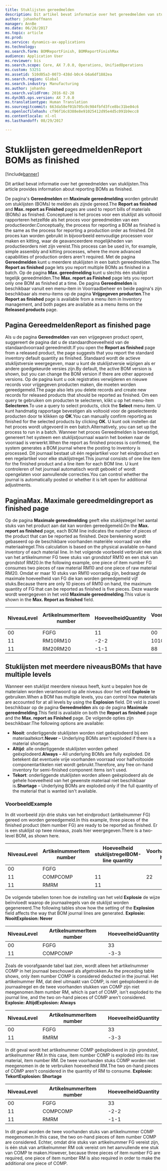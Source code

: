 ```yaml
---
title: Stuklijsten gereedmelden
description: Dit artikel bevat informatie over het gereedmelden van stuklijsten.
author: johanhoffmann
manager: AnnBe
ms.date: 06/20/2017
ms.topic: article
ms.prod: 
ms.service: dynamics-ax-applications
ms.technology: 
ms.search.form: BOMReportFinish, BOMReportFinishMax
audience: Application User
ms.reviewer: bis
ms.search.scope: Core, AX 7.0.0, Operations, UnifiedOperations
ms.custom: 53251
ms.assetid: 510d05a3-0073-438d-b0c4-b6a6df1882ea
ms.search.region: Global
ms.search.industry: Manufacturing
ms.author: johanho
ms.search.validFrom: 2016-02-28
ms.dyn365.ops.version: AX 7.0.0
ms.translationtype: Human Translation
ms.sourcegitcommit: 663da58ef01b705c0c984fbfd3fce8bc31be04c6
ms.openlocfilehash: cf96f16c8388e8e91025412d95e4d5c091b9ecc8
ms.contentlocale: nl-nl
ms.lasthandoff: 08/29/2017

---
```


# <a name="report-boms-as-finished"></a><span data-ttu-id="30761-103">Stuklijsten gereedmelden</span><span class="sxs-lookup"><span data-stu-id="30761-103">Report BOMs as finished</span></span>

[!include[banner](../includes/banner.md)]


<span data-ttu-id="30761-104">Dit artikel bevat informatie over het gereedmelden van stuklijsten.</span><span class="sxs-lookup"><span data-stu-id="30761-104">This article provides information about reporting BOMs as finished.</span></span>

<span data-ttu-id="30761-105">De pagina's **Gereedmelden** en **Maximale gereedmelding** worden gebruikt om stuklijsten (BOMs) te melden als zijnde gereed.</span><span class="sxs-lookup"><span data-stu-id="30761-105">The **Report as finished** and **Max. report as Finished** pages are used to report bills of materials (BOMs) as finished.</span></span> <span data-ttu-id="30761-106">Conceptueel is het proces voor een stuklijst als voltooid rapporteren hetzelfde als het proces voor gereedmelden van een productieorder.</span><span class="sxs-lookup"><span data-stu-id="30761-106">Conceptually, the process for reporting a BOM as finished is the same as the process for reporting a production order as finished.</span></span> <span data-ttu-id="30761-107">Dit proces kan worden gebruikt in bijvoorbeeld eenvoudige processen voor maken en kitting, waar de geavanceerdere mogelijkheden van productieorders niet zijn vereist.</span><span class="sxs-lookup"><span data-stu-id="30761-107">This process can be used in, for example, simple assembly and kitting processes, where the more advanced capabilities of production orders aren't required.</span></span> <span data-ttu-id="30761-108">Met de pagina **Gereedmelden** kunt u meerdere stuklijsten in een batch gereedmelden.</span><span class="sxs-lookup"><span data-stu-id="30761-108">The **Report as finished** page lets you report multiple BOMs as finished in a batch.</span></span> <span data-ttu-id="30761-109">Op de pagina **Max. gereedmelding** kunt u slechts één stuklijst tegelijk gereedmelden.</span><span class="sxs-lookup"><span data-stu-id="30761-109">The **Max. report as Finished** page lets you report only one BOM as finished at a time.</span></span> <span data-ttu-id="30761-110">De pagina **Gereedmelden** is beschikbaar vanuit een menu-item in Voorraadbeheer en beide pagina's zijn beschikbaar als menu-items op de pagina **Vrijgegeven producten**.</span><span class="sxs-lookup"><span data-stu-id="30761-110">The **Report as finished** page is available from a menu item in Inventory management, and both pages are available as a menu items on the **Released products** page.</span></span>

## <a name="report-as-finished-page"></a><span data-ttu-id="30761-111">Pagina Gereedmelden</span><span class="sxs-lookup"><span data-stu-id="30761-111">Report as finished page</span></span>
<span data-ttu-id="30761-112">Als u de pagina **Gereedmelden** van een vrijgegeven product opent, suggereert de pagina dat u de standaardhoeveelheid van de standaardvoorraad gereedmeldt.</span><span class="sxs-lookup"><span data-stu-id="30761-112">If you open the **Report as finished** page from a released product, the page suggests that you report the standard inventory default quantity as finished.</span></span> <span data-ttu-id="30761-113">Standaard wordt de actieve stuklijstversie weergegeven, maar u kunt de stuklijstversie wijzigen als er andere goedgekeurde versies zijn.</span><span class="sxs-lookup"><span data-stu-id="30761-113">By default, the active BOM version is shown, but you can change the BOM version if there are other approved versions.</span></span> <span data-ttu-id="30761-114">Op de pagina kunt u ook registraties verwijderen en nieuwe records voor vrijgegeven producten maken, die moeten worden gereedgemeld.</span><span class="sxs-lookup"><span data-stu-id="30761-114">The page also lets you delete records and create new records for released products that should be reported as finished.</span></span> <span data-ttu-id="30761-115">Om een query te gebruiken om producten te selecteren, klikt u op het menu-item **Selecteren**.</span><span class="sxs-lookup"><span data-stu-id="30761-115">To use a query to select products, click the **Select** menu item.</span></span> <span data-ttu-id="30761-116">U kunt handmatig rapportage bevestigen als voltooid voor de geselecteerde producten door te klikken op **OK**.</span><span class="sxs-lookup"><span data-stu-id="30761-116">You can manually confirm reporting as finished for the selected products by clicking **OK**.</span></span> <span data-ttu-id="30761-117">U kunt ook instellen dat het proces wordt uitgevoerd in een batch.</span><span class="sxs-lookup"><span data-stu-id="30761-117">Alternatively, you can set up the process to run in a batch.</span></span> <span data-ttu-id="30761-118">Wanneer het proces Gereedmelden is bevestigd, genereert het systeem een stuklijstjournaal waarin het boeken naar de voorraad is verwerkt.</span><span class="sxs-lookup"><span data-stu-id="30761-118">When the report as finished process is confirmed, the system generates a BOM journal where the posting to inventory is processed.</span></span> <span data-ttu-id="30761-119">Dit journaal bestaat uit één regelartikel voor het eindproduct en een regelartikel voor elke stuklijstregel.</span><span class="sxs-lookup"><span data-stu-id="30761-119">This journal consists of one line item for the finished product and a line item for each BOM line.</span></span> <span data-ttu-id="30761-120">U kunt controleren of het journaal automatisch wordt geboekt of wordt opengelaten voor aanvullende correcties.</span><span class="sxs-lookup"><span data-stu-id="30761-120">You can control whether the journal is automatically posted or whether it is left open for additional adjustments.</span></span>

## <a name="max-report-as-finished-page"></a><span data-ttu-id="30761-121">Pagina</span><span class="sxs-lookup"><span data-stu-id="30761-121">Max.</span></span> <span data-ttu-id="30761-122">Maximale gereedmelding</span><span class="sxs-lookup"><span data-stu-id="30761-122">report as finished page</span></span>
<span data-ttu-id="30761-123">Op de pagina **Maximale gereedmelding** geeft elke stuklijstregel het aantal stuks van het product aan dat kan worden gereedgemeld.</span><span class="sxs-lookup"><span data-stu-id="30761-123">On the **Max. report as finished** page, each BOM line indicates the number of pieces of the product that can be reported as finished.</span></span> <span data-ttu-id="30761-124">Deze berekening wordt gebaseerd op de beschikbare voorhanden materiële voorraad van elke materiaalregel.</span><span class="sxs-lookup"><span data-stu-id="30761-124">This calculation is based on the physical available on-hand inventory of each material line.</span></span> <span data-ttu-id="30761-125">In het volgende voorbeeld verbruikt een stuk van het artikelnummer FG twee stuks van grondstof RM10 en een stuk van grondstof RM20.</span><span class="sxs-lookup"><span data-stu-id="30761-125">In the following example, one piece of item number FG consumes two pieces of raw material RM10 and one piece of raw material RM20.</span></span> <span data-ttu-id="30761-126">Omdat er maar 10 stuks van RM10 voorradig zijn, bedraagt de maximale hoeveelheid van FG die kan worden gereedgemeld vijf stuks.</span><span class="sxs-lookup"><span data-stu-id="30761-126">Because there are only 10 pieces of RM10 on hand, the maximum quantity of FG that can be reported as finished is five pieces.</span></span> <span data-ttu-id="30761-127">Deze waarde wordt weergegeven in het veld **Maximale gereedmelding**.</span><span class="sxs-lookup"><span data-stu-id="30761-127">This value is shown in the **Max. Report as finished** field.</span></span>

| <span data-ttu-id="30761-128">Niveau</span><span class="sxs-lookup"><span data-stu-id="30761-128">Level</span></span> | <span data-ttu-id="30761-129">Artikelnummer</span><span class="sxs-lookup"><span data-stu-id="30761-129">Item number</span></span> | <span data-ttu-id="30761-130">Hoeveelheid</span><span class="sxs-lookup"><span data-stu-id="30761-130">Quantity</span></span> | <span data-ttu-id="30761-131">Voorhanden</span><span class="sxs-lookup"><span data-stu-id="30761-131">On-hand</span></span> | <span data-ttu-id="30761-132">Maximale</span><span class="sxs-lookup"><span data-stu-id="30761-132">Max.</span></span> <span data-ttu-id="30761-133">gereedmelding</span><span class="sxs-lookup"><span data-stu-id="30761-133">Report as finished</span></span> |
|-------|-------------|----------|---------|-------------------------|
| <span data-ttu-id="30761-134">0</span><span class="sxs-lookup"><span data-stu-id="30761-134">0</span></span>     | <span data-ttu-id="30761-135">FG</span><span class="sxs-lookup"><span data-stu-id="30761-135">FG</span></span>          |  <span data-ttu-id="30761-136">1</span><span class="sxs-lookup"><span data-stu-id="30761-136">1</span></span>       | <span data-ttu-id="30761-137">0</span><span class="sxs-lookup"><span data-stu-id="30761-137">0</span></span>       | <span data-ttu-id="30761-138">5</span><span class="sxs-lookup"><span data-stu-id="30761-138">5</span></span>                       |
| <span data-ttu-id="30761-139">1</span><span class="sxs-lookup"><span data-stu-id="30761-139">1</span></span>     | <span data-ttu-id="30761-140">RM10</span><span class="sxs-lookup"><span data-stu-id="30761-140">RM10</span></span>        | <span data-ttu-id="30761-141">-2</span><span class="sxs-lookup"><span data-stu-id="30761-141">-2</span></span>       | <span data-ttu-id="30761-142">10</span><span class="sxs-lookup"><span data-stu-id="30761-142">10</span></span>      | <span data-ttu-id="30761-143">5</span><span class="sxs-lookup"><span data-stu-id="30761-143">5</span></span>                       |
| <span data-ttu-id="30761-144">1</span><span class="sxs-lookup"><span data-stu-id="30761-144">1</span></span>     | <span data-ttu-id="30761-145">RM20</span><span class="sxs-lookup"><span data-stu-id="30761-145">RM20</span></span>        | <span data-ttu-id="30761-146">-1</span><span class="sxs-lookup"><span data-stu-id="30761-146">-1</span></span>       |  <span data-ttu-id="30761-147">8</span><span class="sxs-lookup"><span data-stu-id="30761-147">8</span></span>      | <span data-ttu-id="30761-148">8</span><span class="sxs-lookup"><span data-stu-id="30761-148">8</span></span>                       |

## <a name="boms-that-have-multiple-levels"></a><span data-ttu-id="30761-149">Stuklijsten met meerdere niveaus</span><span class="sxs-lookup"><span data-stu-id="30761-149">BOMs that have multiple levels</span></span>
<span data-ttu-id="30761-150">Wanneer een stuklijst meerdere niveaus heeft, kunt u bepalen hoe de materialen worden verantwoord op alle niveaus door het veld **Explosie** te gebruiken.</span><span class="sxs-lookup"><span data-stu-id="30761-150">When a BOM has multiple levels, you can control how materials are accounted for at all levels by using the **Explosion** field.</span></span> <span data-ttu-id="30761-151">Dit veld is zowel beschikbaar op de pagina **Gereedmelden** als op de pagina **Maximale gereedmelding**.</span><span class="sxs-lookup"><span data-stu-id="30761-151">This field is available on both the **Report as finished** page and the **Max. report as Finished** page.</span></span> <span data-ttu-id="30761-152">De volgende opties zijn beschikbaar:</span><span class="sxs-lookup"><span data-stu-id="30761-152">The following options are available:</span></span>

-   <span data-ttu-id="30761-153">**Nooit**: onderliggende stuklijsten worden niet geëxplodeerd bij een materiaaltekort.</span><span class="sxs-lookup"><span data-stu-id="30761-153">**Never** – Underlying BOMs aren't exploded if there is a material shortage.</span></span>
-   <span data-ttu-id="30761-154">**Altijd**: alle onderliggende stuklijsten worden geheel geëxplodeerd.</span><span class="sxs-lookup"><span data-stu-id="30761-154">**Always** – All underlying BOMs are fully exploded.</span></span> <span data-ttu-id="30761-155">Dit betekent dat eventuele vrije voorhanden voorraad voor halfvoltooide componentartikelen niet wordt gebruikt.</span><span class="sxs-lookup"><span data-stu-id="30761-155">Therefore, any free on-hand inventory for semi-finished component items isn't used.</span></span>
-   <span data-ttu-id="30761-156">**Tekort**: onderliggende stuklijsten worden alleen geëxplodeerd als de gehele hoeveelheid van het gewenste materiaal niet beschikbaar is.</span><span class="sxs-lookup"><span data-stu-id="30761-156">**Shortage** – Underlying BOMs are exploded only if the full quantity of the material that is wanted isn't available.</span></span>

### <a name="example"></a><span data-ttu-id="30761-157">Voorbeeld</span><span class="sxs-lookup"><span data-stu-id="30761-157">Example</span></span>

<span data-ttu-id="30761-158">In dit voorbeeld zijn drie stuks van het eindproduct (artikelnummer FG) gereed om worden gereedgemeld.</span><span class="sxs-lookup"><span data-stu-id="30761-158">In this example, three pieces of the finished product (item number FG) are ready to be reported as finished.</span></span> <span data-ttu-id="30761-159">Er is een stuklijst op twee niveaus, zoals hier weergegeven.</span><span class="sxs-lookup"><span data-stu-id="30761-159">There is a two-level BOM, as shown here.</span></span>

| <span data-ttu-id="30761-160">Niveau</span><span class="sxs-lookup"><span data-stu-id="30761-160">Level</span></span> | <span data-ttu-id="30761-161">Artikelnummer</span><span class="sxs-lookup"><span data-stu-id="30761-161">Item number</span></span> | <span data-ttu-id="30761-162">Hoeveelheid stuklijstregel</span><span class="sxs-lookup"><span data-stu-id="30761-162">BOM-line quantity</span></span> | <span data-ttu-id="30761-163">Voorhanden</span><span class="sxs-lookup"><span data-stu-id="30761-163">On-hand</span></span> |
|-------|-------------|-------------------|---------|
| <span data-ttu-id="30761-164">0</span><span class="sxs-lookup"><span data-stu-id="30761-164">0</span></span>     | <span data-ttu-id="30761-165">FG</span><span class="sxs-lookup"><span data-stu-id="30761-165">FG</span></span>          |                   |         |
| <span data-ttu-id="30761-166">1</span><span class="sxs-lookup"><span data-stu-id="30761-166">1</span></span>     | <span data-ttu-id="30761-167">COMP</span><span class="sxs-lookup"><span data-stu-id="30761-167">COMP</span></span>        | <span data-ttu-id="30761-168">1</span><span class="sxs-lookup"><span data-stu-id="30761-168">1</span></span>                 | <span data-ttu-id="30761-169">2</span><span class="sxs-lookup"><span data-stu-id="30761-169">2</span></span>       |
| <span data-ttu-id="30761-170">1</span><span class="sxs-lookup"><span data-stu-id="30761-170">1</span></span>     | <span data-ttu-id="30761-171">RM</span><span class="sxs-lookup"><span data-stu-id="30761-171">RM</span></span>          | <span data-ttu-id="30761-172">1</span><span class="sxs-lookup"><span data-stu-id="30761-172">1</span></span>                 |         |

<span data-ttu-id="30761-173">De volgende tabellen tonen hoe de instelling van het veld **Explosie** de wijze beïnvloedt waarop de journaalregels van de stuklijst worden gegenereerd.</span><span class="sxs-lookup"><span data-stu-id="30761-173">The following tables show how the setting of the **Explosion** field affects the way that BOM journal lines are generated.</span></span> <span data-ttu-id="30761-174">**Explosie: Nooit**</span><span class="sxs-lookup"><span data-stu-id="30761-174">**Explosion: Never**</span></span>

| <span data-ttu-id="30761-175">Niveau</span><span class="sxs-lookup"><span data-stu-id="30761-175">Level</span></span> | <span data-ttu-id="30761-176">Artikelnummer</span><span class="sxs-lookup"><span data-stu-id="30761-176">Item number</span></span> | <span data-ttu-id="30761-177">Hoeveelheid</span><span class="sxs-lookup"><span data-stu-id="30761-177">Quantity</span></span> |
|-------|-------------|----------|
| <span data-ttu-id="30761-178">0</span><span class="sxs-lookup"><span data-stu-id="30761-178">0</span></span>     | <span data-ttu-id="30761-179">FG</span><span class="sxs-lookup"><span data-stu-id="30761-179">FG</span></span>          | <span data-ttu-id="30761-180">3</span><span class="sxs-lookup"><span data-stu-id="30761-180">3</span></span>        |
| <span data-ttu-id="30761-181">1</span><span class="sxs-lookup"><span data-stu-id="30761-181">1</span></span>     | <span data-ttu-id="30761-182">COMP</span><span class="sxs-lookup"><span data-stu-id="30761-182">COMP</span></span>        | <span data-ttu-id="30761-183">-3</span><span class="sxs-lookup"><span data-stu-id="30761-183">-3</span></span>       |

<span data-ttu-id="30761-184">Zoals de voorafgaande tabel laat zien, wordt alleen het artikelnummer COMP in het journaal beschouwd als afgetrokken.</span><span class="sxs-lookup"><span data-stu-id="30761-184">As the preceding table shows, only item number COMP is considered deducted in the journal.</span></span> <span data-ttu-id="30761-185">Het artikelnummer RM, dat deel uitmaakt van COMP, is niet geëxplodeerd in de journaalregel en de twee voorhanden stukken van COMP zijn niet meegenomen.</span><span class="sxs-lookup"><span data-stu-id="30761-185">Item number RM, which is part of COMP, isn't exploded to the journal line, and the two on-hand pieces of COMP aren't considered.</span></span> <span data-ttu-id="30761-186">**Explosie: Altijd**</span><span class="sxs-lookup"><span data-stu-id="30761-186">**Explosion: Always**</span></span>

| <span data-ttu-id="30761-187">Niveau</span><span class="sxs-lookup"><span data-stu-id="30761-187">Level</span></span> | <span data-ttu-id="30761-188">Artikelnummer</span><span class="sxs-lookup"><span data-stu-id="30761-188">Item number</span></span> | <span data-ttu-id="30761-189">Hoeveelheid</span><span class="sxs-lookup"><span data-stu-id="30761-189">Quantity</span></span> |
|-------|-------------|----------|
| <span data-ttu-id="30761-190">0</span><span class="sxs-lookup"><span data-stu-id="30761-190">0</span></span>     | <span data-ttu-id="30761-191">FG</span><span class="sxs-lookup"><span data-stu-id="30761-191">FG</span></span>          | <span data-ttu-id="30761-192">3</span><span class="sxs-lookup"><span data-stu-id="30761-192">3</span></span>        |
| <span data-ttu-id="30761-193">1</span><span class="sxs-lookup"><span data-stu-id="30761-193">1</span></span>     | <span data-ttu-id="30761-194">RM</span><span class="sxs-lookup"><span data-stu-id="30761-194">RM</span></span>          | <span data-ttu-id="30761-195">-3</span><span class="sxs-lookup"><span data-stu-id="30761-195">-3</span></span>       |

<span data-ttu-id="30761-196">In dit geval wordt het artikelnummer COMP geëxplodeerd in zijn grondstof, artikelnummer RM.</span><span class="sxs-lookup"><span data-stu-id="30761-196">In this case, item number COMP is exploded into its raw material, item number RM.</span></span> <span data-ttu-id="30761-197">De twee voorhanden stuks COMP worden niet meegenomen in de te verbruiken hoeveelheid RM.</span><span class="sxs-lookup"><span data-stu-id="30761-197">The two on-hand pieces of COMP aren't considered in the quantity of RM to consume.</span></span> <span data-ttu-id="30761-198">**Explosie: Tekort**</span><span class="sxs-lookup"><span data-stu-id="30761-198">**Explosion: Shortage**</span></span>

| <span data-ttu-id="30761-199">Niveau</span><span class="sxs-lookup"><span data-stu-id="30761-199">Level</span></span> | <span data-ttu-id="30761-200">Artikelnummer</span><span class="sxs-lookup"><span data-stu-id="30761-200">Item number</span></span> | <span data-ttu-id="30761-201">Hoeveelheid</span><span class="sxs-lookup"><span data-stu-id="30761-201">Quantity</span></span> |
|-------|-------------|----------|
| <span data-ttu-id="30761-202">0</span><span class="sxs-lookup"><span data-stu-id="30761-202">0</span></span>     | <span data-ttu-id="30761-203">FG</span><span class="sxs-lookup"><span data-stu-id="30761-203">FG</span></span>          | <span data-ttu-id="30761-204">3</span><span class="sxs-lookup"><span data-stu-id="30761-204">3</span></span>        |
| <span data-ttu-id="30761-205">1</span><span class="sxs-lookup"><span data-stu-id="30761-205">1</span></span>     | <span data-ttu-id="30761-206">COMP</span><span class="sxs-lookup"><span data-stu-id="30761-206">COMP</span></span>        | <span data-ttu-id="30761-207">-2</span><span class="sxs-lookup"><span data-stu-id="30761-207">-2</span></span>       |
| <span data-ttu-id="30761-208">1</span><span class="sxs-lookup"><span data-stu-id="30761-208">1</span></span>     | <span data-ttu-id="30761-209">RM</span><span class="sxs-lookup"><span data-stu-id="30761-209">RM</span></span>          | <span data-ttu-id="30761-210">-1</span><span class="sxs-lookup"><span data-stu-id="30761-210">-1</span></span>       |

<span data-ttu-id="30761-211">In dit geval worden de twee voorhanden stuks van artikelnummer COMP meegenomen.</span><span class="sxs-lookup"><span data-stu-id="30761-211">In this case, the two on-hand pieces of item number COMP are considered.</span></span> <span data-ttu-id="30761-212">Echter, omdat drie stuks van artikelnummer FG vereist zijn, is één stuk van artikelnummer RM ook vereist om het aanvullende ene stuk van COMP te maken.</span><span class="sxs-lookup"><span data-stu-id="30761-212">However, because three pieces of item number FG are required, one piece of item number RM is also required in order to make the additional one piece of COMP.</span></span>




